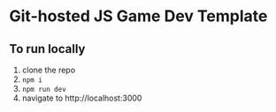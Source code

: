 # Git-hosted JS Game Dev Template

## To run locally
1. clone the repo 
2. `npm i`
3. `npm run dev`
4. navigate to http://localhost:3000
